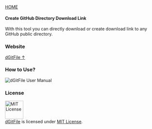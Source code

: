 [HOME](https://github.com/samuelbetio/dGitFile)
#### Create GitHub Directory Download Link

With this tool you can directly download or create download link to any GitHub public directory.

### Website

[dGitFile ↑](https://samuelbetio.github.io/dGitFile)

### How to Use?

![dGitFile User Manual](https://github.com/samuelbetio/dGitFile/blob/bc210f532dc818d7cb1c1333320543a5863bb6f3/MITLicense.png)

### License
<a rel="license" href="https://opensource.org/licenses/MIT"><img alt="MIT License" src="https://cloud.githubusercontent.com/assets/5456665/18950087/fbe0681a-865f-11e6-9552-e59d038d5913.png" width="60em" height=auto/></a><br/><a href="https://github.com/samuelbetio/storyofmylife/tree/dGitFile">dGitFile</a> is licensed under <a rel="license" href="https://opensource.org/licenses/MIT">MIT License</a>.
